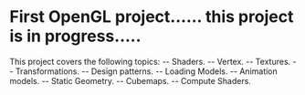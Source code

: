 # First OpenGL project...... this project is in progress.....
This project covers the following topics:
-- Shaders.
-- Vertex.
-- Textures.
-- Transformations.
-- Design patterns.
-- Loading Models.
-- Animation models.
-- Static Geometry.
-- Cubemaps.
-- Compute Shaders.
